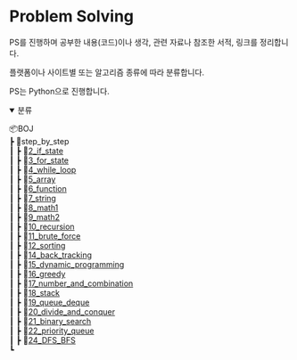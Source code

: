 # Problem Solving

PS를 진행하며 공부한 내용(코드)이나 생각, 관련 자료나 참조한 서적, 링크를 정리합니다.

플랫폼이나 사이트별 또는 알고리즘 종류에 따라 분류합니다.

PS는 Python으로 진행합니다.

<details open>
    <summary>분류</summary>
    
📦BOJ  
 ┣ 📂step_by_step  
 ┃ ┣ 📂[2_if_state](./BOJ/step_by_step/2_if_state/)  
 ┃ ┣ 📂[3_for_state](./BOJ/step_by_step/3_for_state/)  
 ┃ ┣ 📂[4_while_loop](./BOJ/step_by_step/4_while_loop/)  
 ┃ ┣ 📂[5_array](./BOJ/step_by_step/5_array/)  
 ┃ ┣ 📂[6_function](./BOJ/step_by_step/6_function/)  
 ┃ ┣ 📂[7_string](./BOJ/step_by_step/7_string/)  
 ┃ ┣ 📂[8_math1](./BOJ/step_by_step/8_math1/)  
 ┃ ┣ 📂[9_math2](./BOJ/step_by_step/9_math2/)  
 ┃ ┣ 📂[10_recursion](./BOJ/step_by_step/10_recursion/)  
 ┃ ┣ 📂[11_brute_force](./BOJ/step_by_step/11_brute_force/)  
 ┃ ┣ 📂[12_sorting](./BOJ/step_by_step/12_sorting/)  
 ┃ ┣ 📂[14_back_tracking](./BOJ/step_by_step/14_back_tracking/)  
 ┃ ┣ 📂[15_dynamic_programming](./BOJ/step_by_step/15_dynamic_programming/)  
 ┃ ┣ 📂[16_greedy](./BOJ/step_by_step/16_greedy/)  
 ┃ ┣ 📂[17_number_and_combination](./BOJ/step_by_step/17_number_and_combination/)  
 ┃ ┣ 📂[18_stack](./BOJ/step_by_step/18_stack/)  
 ┃ ┣ 📂[19_queue_deque](./BOJ/step_by_step/19_queue_deque/)  
 ┃ ┣ 📂[20_divide_and_conquer](./BOJ/step_by_step/20_divide_and_conquer/)  
 ┃ ┣ 📂[21_binary_search](./BOJ/step_by_step/21_binary_search/)  
 ┃ ┣ 📂[22_priority_queue](./BOJ/step_by_step/22_priority_queue/)  
 ┃ ┣ 📂[24_DFS_BFS](./BOJ/step_by_step/24_DFS_BFS/)  
 ┗

</details>
